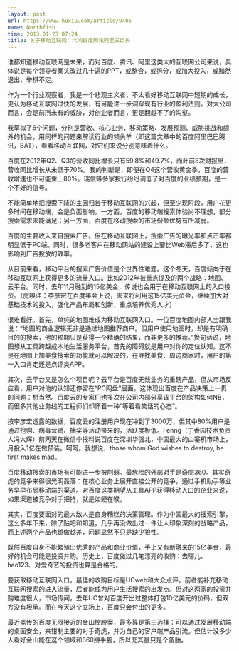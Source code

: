 ```yaml
---
layout: post
url: https://www.huxiu.com/article/9405
name: Northfish
time: 2013-01-23 07:24
title: 关于移动互联网，六问百度腾讯阿里三巨头
---
```

谁都知道移动互联网是未来，而对百度、腾讯、阿里这类大的互联网公司来说，具体说是每个领导者案头改过几十遍的PPT，或整合，或拆分，或加大投入，或黯然退出，举棋不定。

作为一个行业观察者，我是一个悲观主义者，不太看好移动互联网中短期的成长，更认为移动互联网过快的发展，有可能进一步洞穿现有行业的盈利法则。对大公司而言，会是前所未有的威胁，对创业者而言，更是翻越不了的沟壑。

我草拟了6个问题，分别是营收、核心业务、移动策略、发展预测、威胁挑战和额外的机会，用同样的问题来解读行业的领头羊（即这篇文章中的百度阿里巴巴腾讯，BAT），看看移动互联网，对它们来说分别意味着什么。

百度在2012年Q2、Q3的营收同比增长只有59.8%和49.7%，而此前8次财报里，营收同比增长从未低于70%。我的判断是，即便在Q4这个营收黄金季，百度的营收增速也不可能重上80%。瑞信等多家投行纷纷调低了对百度的业绩预期，是一个不好的信号。

不能简单地把搜索下降的主因归咎于移动互联网的兴起，但至少现阶段，用户花更多时间在移动端，会是负面影响。一方面，百度的移动端搜索体验尚不理想，部分搜索需求未能满足；另一方面，百度在移动搜索的市场份额优势有所减弱。

百度的主要收入来自搜索广告。但在移动互联网上，搜索广告的曝光率和点击率都明显低于PC端。同时，很多老客户在移动网站的建设上要比Web滞后多了，这也影响到广告投放的效率。

从目前来看，移动平台的搜索广告价值是个世界性难题。这个冬天，百度倾向于在移动互联网上获得更多的流量入口。比如2012年被重点提及的两个战略：地图、云平台。同时，去年11月融到的15亿美金，传说也会用于在移动互联网上的入口投资。（虎嗅注：李彦宏在百度年会上说，未来将利用这15亿美元资金，继续加大对基础技术的投入，强化产品布局和创新，重点培养优秀人才）

很难看好。首先，单纯的地图难成为移动互联网入口。一位百度地图内部人士跟我说：“地图的商业逻辑无非是通过地图推荐商户。但用户使用地图时，却是有明确目的的搜索，他的预期只是获得一个精确的结果，而非更多的推荐。”换句话说，地图想从工具跨越成本地生活服务平台，首先的障碍就是用户对你的定位认知。这不是在地图上加美食搜索的功能就可以解决的，在寻找美食、周边商家时，用户的第一入口肯定还是点评类APP。

其次，云平台又是怎么个项目呢？云平台是百度无线业务的重磅产品，但从市场反应看，用户对他的认知还停留在“PC网盘”层面。这体现出百度在产品决策上一贯的问题：想当然。百度云的专家们也多次在公司内部分享该平台的架构如何NB，而很多其他业务线的工程师们却怀着一种“等着看笑话的心态”。

按李彦宏透露的数据，百度云的注册用户现在冲到了3000万，但其中80%用户是通过抢购、病毒营销、抽奖等活动带来的，活跃度极低。Fenng（丁香园技术负责人冯大辉）前两天在微信中报料说百度在深圳华强北，中国最大的山寨机市场上，月投入1亿在做预装。呵呵。我想说，those whom God wishes to destroy, he first makes mad。

百度移动搜索的市场有可能进一步被削弱。最危险的外部对手是奇虎360。其实奇虎的竞争来得很光明磊落：在核心业务上展开直接公开的竞争，通过手机助手等业务早早布局移动端的渠道。对百度这类期望从工具APP获得移动入口的企业来说，如果渠道被竞争对手把持，就是如鲠在喉。

其实，百度要面对的最大敌人是自身糟糕的决策管理。作为中国最大的搜索引擎，这么多年下来，除了贴吧和知道，几乎再没做出过一件让人印象深刻的战略产品，而上述两个产品也越做越差，问题显然不只是缺少狼性。

既然百度自身不能繁殖出优秀的产品和商业价值，手上又有新融来的15亿美金，最好的机会可能是投资并购。历史上，百度做过几笔漂亮的收购：去哪儿、hao123、对爱奇艺的投资也算是合格的。

要获取移动互联网入口，最佳的收购目标是UCweb和大众点评。前者能补充移动互联网搜索的进入流量，后者能成为用户生活搜索的出发点。但对这两家的投资并购难度很大，市场传闻，去年UC曾对百度开出过整体打包10亿美元的价码，但双方没有坦承。而在今天这个立场上，百度只会付出的更多。

最近盛传的百度无限接近的金山控股案，最多算是第三选择：可以通过发展移动端的桌面安全，来钳制主要的对手奇虎，并为自己的客户端产品引流。但估计没多少人看好金山能在这个领域和360掰手腕，所以充其量只是个备胎。

